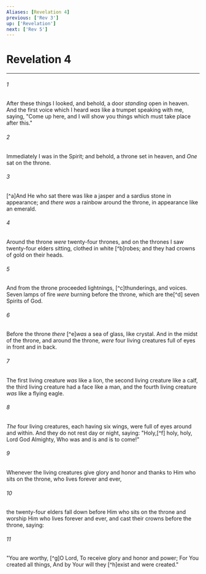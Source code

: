 ```yaml
---
Aliases: [Revelation 4]
previous: ['Rev 3']
up: ['Revelation']
next: ['Rev 5']
---
```

# Revelation 4

***


###### 1 
After these things I looked, and behold, a door _standing_ open in heaven. And the first voice which I heard _was_ like a trumpet speaking with me, saying, "Come up here, and I will show you things which must take place after this." 

###### 2 
Immediately I was in the Spirit; and behold, a throne set in heaven, and _One_ sat on the throne. 

###### 3 
[^a]And He who sat there was like a jasper and a sardius stone in appearance; and _there was_ a rainbow around the throne, in appearance like an emerald. 

###### 4 
Around the throne _were_ twenty-four thrones, and on the thrones I saw twenty-four elders sitting, clothed in white [^b]robes; and they had crowns of gold on their heads. 

###### 5 
And from the throne proceeded lightnings, [^c]thunderings, and voices. Seven lamps of fire _were_ burning before the throne, which are the[^d] seven Spirits of God. 

###### 6 
Before the throne _there_ [^e]_was_ a sea of glass, like crystal. And in the midst of the throne, and around the throne, _were_ four living creatures full of eyes in front and in back. 

###### 7 
The first living creature _was_ like a lion, the second living creature like a calf, the third living creature had a face like a man, and the fourth living creature _was_ like a flying eagle. 

###### 8 
_The_ four living creatures, each having six wings, were full of eyes around and within. And they do not rest day or night, saying: "Holy,[^f] holy, holy, Lord God Almighty, Who was and is and is to come!" 

###### 9 
Whenever the living creatures give glory and honor and thanks to Him who sits on the throne, who lives forever and ever, 

###### 10 
the twenty-four elders fall down before Him who sits on the throne and worship Him who lives forever and ever, and cast their crowns before the throne, saying: 

###### 11 
"You are worthy, [^g]O Lord, To receive glory and honor and power; For You created all things, And by Your will they [^h]exist and were created."
